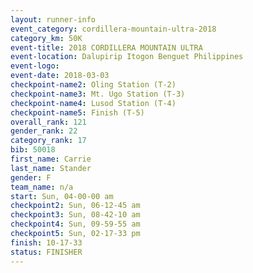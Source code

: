 ```yaml
---
layout: runner-info 
event_category: cordillera-mountain-ultra-2018 
category_km: 50K 
event-title: 2018 CORDILLERA MOUNTAIN ULTRA 
event-location: Dalupirip Itogon Benguet Philippines 
event-logo: 
event-date: 2018-03-03 
checkpoint-name2: Oling Station (T-2) 
checkpoint-name3: Mt. Ugo Station (T-3) 
checkpoint-name4: Lusod Station (T-4) 
checkpoint-name5: Finish (T-5) 
overall_rank: 121
gender_rank: 22
category_rank: 17
bib: 50018
first_name: Carrie
last_name: Stander
gender: F
team_name: n/a
start: Sun, 04-00-00 am
checkpoint2: Sun, 06-12-45 am
checkpoint3: Sun, 08-42-10 am
checkpoint4: Sun, 09-59-55 am
checkpoint5: Sun, 02-17-33 pm
finish: 10-17-33
status: FINISHER
---
```

